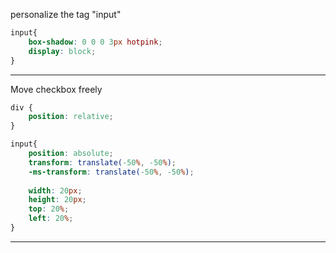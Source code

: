 personalize the tag "input"

```css
input{
    box-shadow: 0 0 0 3px hotpink;
    display: block;
}
```

---

Move checkbox freely

```css
div {
    position: relative;
}

input{
	position: absolute;
	transform: translate(-50%, -50%);
	-ms-transform: translate(-50%, -50%);
    
	width: 20px;
	height: 20px;
	top: 20%;
	left: 20%;
}
```
---
